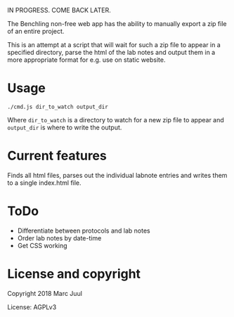 
IN PROGRESS. COME BACK LATER.

The Benchling non-free web app has the ability to manually export a zip file of an entire project.

This is an attempt at a script that will wait for such a zip file to appear in a specified directory, parse the html of the lab notes and output them in a more appropriate format for e.g. use on static website.

# Usage

```
./cmd.js dir_to_watch output_dir
```

Where `dir_to_watch` is a directory to watch for a new zip file to appear and `output_dir` is where to write the output.

# Current features

Finds all html files, parses out the individual labnote entries and writes them to a single index.html file.

# ToDo

* Differentiate between protocols and lab notes
* Order lab notes by date-time
* Get CSS working

# License and copyright

Copyright 2018 Marc Juul

License: AGPLv3


